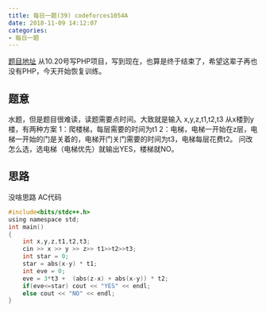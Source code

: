```yaml
---
title: 每日一题(39) codeforces1054A
date: 2018-11-09 14:12:07
categories:
- 每日一题
---
```

[题目地址](http://codeforces.com/contest/1054/problem/A)
从10.20号写PHP项目，写到现在，也算是终于结束了，希望这辈子再也没有PHP，今天开始恢复训练。
## 题意
水题，但是题目很难读，读题需要点时间。大致就是输入 x,y,z,t1,t2,t3 从x楼到y楼，有两种方案
1：爬楼梯，每层需要的时间为t1
2：电梯，电梯一开始在z层，电梯一开始的门是关着的，电梯开门关门需要的时间为t3，电梯每层花费t2。
问改怎么选，选电梯（电梯优先）就输出YES，楼梯就NO。
## 思路
没啥思路
AC代码
```C
#include<bits/stdc++.h>
using namespace std;
int main()
{
	int x,y,z,t1,t2,t3;
	cin >> x >> y >> z>> t1>>t2>>t3;
	int star = 0;
	star = abs(x-y) * t1;
	int eve = 0;
	eve = 3*t3 +  (abs(z-x) + abs(x-y)) * t2;
	if(eve<=star) cout << "YES" << endl;
	else cout << "NO" << endl; 	
} 
```
